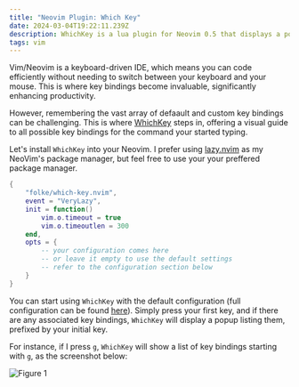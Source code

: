 ```yaml
---
title: "Neovim Plugin: Which Key"
date: 2024-03-04T19:22:11.239Z
description: WhichKey is a lua plugin for Neovim 0.5 that displays a popup with possible key bindings of the command you started typing.
tags: vim
---
```


Vim/Neovim is a keyboard-driven IDE, which means you can code efficiently without needing to switch between your keyboard and your mouse. This is where key bindings become invaluable, significantly enhancing productivity.

However, remembering the vast array of defaault and custom key bindings can be challenging. This is where [WhichKey](https://github.com/folke/which-key.nvim) steps in, offering a visual guide to all possible key bindings for the command your started typing.

Let's install `WhichKey` into your Neovim. I prefer using [lazy.nvim](https://github.com/folke/lazy.nvim) as my NeoVim's package manager, but feel free to use your your preffered package manager.

```lua
{
    "folke/which-key.nvim",
    event = "VeryLazy",
    init = function()
        vim.o.timeout = true
        vim.o.timeoutlen = 300
    end,
    opts = {
        -- your configuration comes here
        -- or leave it empty to use the default settings
        -- refer to the configuration section below
    }
}
```

You can start using `WhichKey` with the default configuration (full configuration can be found [here](https://github.com/folke/which-key.nvim?tab=readme-ov-file#%EF%B8%8F-configuration)). Simply press your first key, and if there are any associated key bindings, `WhichKey` will display a popup listing them, prefixed by your initial key.

For instance, if I press `g`, `WhichKey` will show a list of key bindings starting with `g`, as the screenshot below:

![Figure 1](/img/neovim-plugin-which-key-figure-1.png)
